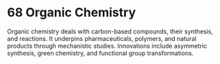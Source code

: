 # 68 Organic Chemistry
Organic chemistry deals with carbon-based compounds, their synthesis, and reactions. It underpins pharmaceuticals, polymers, and natural products through mechanistic studies. Innovations include asymmetric synthesis, green chemistry, and functional group transformations.
